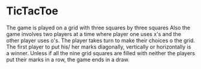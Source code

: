 # TicTacToe
 
The game is played on a grid with three squares by three squares Also the game involves two players at a time where player one uses x's and the other player uses o's. The player takes turn to make their choices o the grid. The first player to put his/ her marks diagonally, vertically or horizontally is a winner. Unless if all the nine grid squares are filled with neither the players put their marks in a row, the game ends in a draw.
